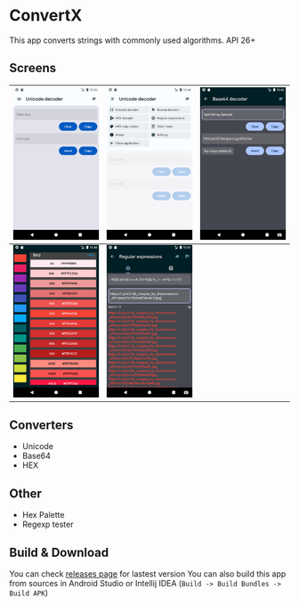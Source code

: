 ﻿# ConvertX

This app converts strings with commonly used algorithms. API 26+

## Screens

| ![Main Sreen](/screens/main_screen.png) | ![Menu Screen](/screens/menu_screen.png) | ![Base64 Screen](/screens/base64_screen.png) |
|--|--|--|
| ![Palette Screen](screens/palette_screen.png) | ![Regexp Screen](/screens/regexp_screen.png) | |

## Converters

- Unicode
- Base64
- HEX

## Other

- Hex Palette
- Regexp tester

## Build & Download

You can check [releases page](/releases) for lastest version
You can also build this app from sources in Android Studio or Intellij IDEA (`Build -> Build Bundles -> Build APK`)


